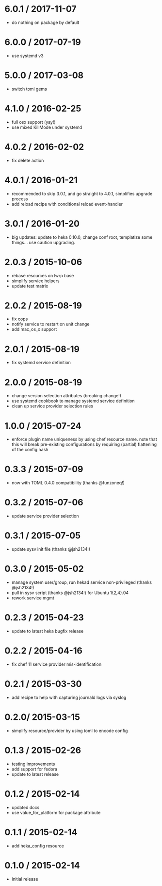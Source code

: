 # 6.0.1 / 2017-11-07

* do nothing on package by default

# 6.0.0 / 2017-07-19

* use systemd v3

# 5.0.0 / 2017-03-08

* switch toml gems

# 4.1.0 / 2016-02-25

* full osx support (yay!)
* use mixed KillMode under systemd

# 4.0.2 / 2016-02-02

* fix delete action

# 4.0.1 / 2016-01-21

* recommended to skip 3.0.1, and go straight to 4.0.1, simplifies upgrade process
* add reload recipe with conditional reload event-handler

# 3.0.1 / 2016-01-20

* big updates: update to heka 0.10.0, change conf root, templatize some things... use caution upgrading.

# 2.0.3 / 2015-10-06

* rebase resources on lwrp base
* simplify service helpers
* update test matrix

# 2.0.2 / 2015-08-19

* fix cops
* notify service to restart on unit change
* add mac_os_x support

# 2.0.1 / 2015-08-19

* fix systemd service definition

# 2.0.0 / 2015-08-19

* change version selection attributes (breaking change!)
* use systemd cookbook to manage systemd service definition
* clean up service provider selection rules

# 1.0.0 / 2015-07-24

* enforce plugin name uniqueness by using chef resource name.
  note that this will break pre-existing configurations by
  requiring (partial) flattening of the config hash

# 0.3.3 / 2015-07-09

* now with TOML 0.4.0 compatibility (thanks @funzoneq!)

# 0.3.2 / 2015-07-06

* update service provider selection

# 0.3.1 / 2015-07-05

* update sysv init file (thanks @jsh2134!)

# 0.3.0 / 2015-05-02

* manage system user/group, run hekad service non-privileged (thanks @jsh2134!)
* pull in sysv script (thanks @jsh2134!) for Ubuntu 1{2,4}.04
* rework service mgmt

# 0.2.3 / 2015-04-23

* update to latest heka bugfix release

# 0.2.2 / 2015-04-16

* fix chef 11 service provider mis-identification

# 0.2.1 / 2015-03-30

* add recipe to help with capturing journald logs via syslog

# 0.2.0/ 2015-03-15

* simplify resource/provider by using toml to encode config

# 0.1.3 / 2015-02-26

* testing improvements
* add support for fedora
* update to latest release

# 0.1.2 / 2015-02-14

* updated docs
* use value_for_platform for package attribute

# 0.1.1 / 2015-02-14

* add heka_config resource

# 0.1.0 / 2015-02-14

* initial release
